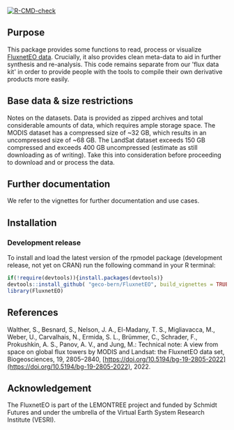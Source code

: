 [![R-CMD-check](https://github.com/geco-bern/FluxnetEO/workflows/R-CMD-check/badge.svg)](https://github.com/geco-bern/FluxnetEO/actions)

## Purpose

This package provides some functions to read, process or visualize [FluxnetEO data](https://bg.copernicus.org/articles/19/2805/2022/). Crucially, it also provides clean meta-data to aid in further synthesis and re-analysis. This code remains separate from our 'flux data kit' in order to provide people with the
tools to compile their own derivative products more easily.

## Base data & size restrictions

Notes on the datasets. Data is provided as zipped archives and total considerable amounts of data, which requires ample storage space. The MODIS dataset has a compressed size of ~32 GB, which results in an uncompressed size of ~68 GB. The LandSat dataset exceeds 150 GB compressed and exceeds 400 GB uncompressed (estimate as still downloading as of writing). Take this into consideration before proceeding to download and or process the data.

## Further documentation

We refer to the vignettes for further documentation and use cases.

## Installation

### Development release
To install and load the latest version of the rpmodel package (development release, not yet on CRAN) run the following command in your R terminal:

```r
if(!require(devtools)){install.packages(devtools)}
devtools::install_github( "geco-bern/FluxnetEO", build_vignettes = TRUE )
library(FluxnetEO)
```

## References

Walther, S., Besnard, S., Nelson, J. A., El-Madany, T. S., Migliavacca, M., Weber, U., Carvalhais, N., Ermida, S. L., Brümmer, C., Schrader, F., Prokushkin, A. S., Panov, A. V., and Jung, M.: Technical note: A view from space on global flux towers by MODIS and Landsat: the FluxnetEO data set, Biogeosciences, 19, 2805–2840, [https://doi.org/10.5194/bg-19-2805-2022](https://doi.org/10.5194/bg-19-2805-2022), 2022.

## Acknowledgement

The FluxnetEO is part of the LEMONTREE project and funded by Schmidt Futures and under the umbrella of the Virtual Earth System Research Institute (VESRI).
